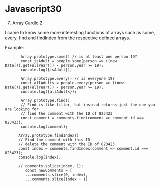 # Javascript30
7) Array Cardio 2:

I came to know some more interesting functions of arrays such as some, every, find and findIndex from the respective defined arrays.

Example: 

           Array.prototype.some() // is at least one person 19?
           const isAdult = people.some(person => ((new Date()).getFullYear()) - person.year >= 19);
           console.log({isAdult});
           
           Array.prototype.every() // is everyone 19?
           const allAdults = people.every(person => ((new Date()).getFullYear()) - person.year >= 19);
           console.log({allAdults});
           
           Array.prototype.find()
           // Find is like filter, but instead returns just the one you are looking for
           // find the comment with the ID of 823423
           const comment = comments.find(comment => comment.id === 823423);
           console.log(comment);

          Array.prototype.findIndex()
          // Find the comment with this ID
          // delete the comment with the ID of 823423
          const index = comments.findIndex(comment => comment.id === 823423);
          console.log(index);
          
          // comments.splice(index, 1);
             const newComments = [
             ...comments.slice(0, index),
             ...comments.slice(index + 1)
